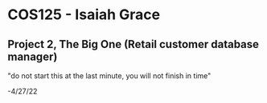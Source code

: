 # COS125 - Isaiah Grace

## Project 2, The Big One (Retail customer database manager)

"do not start this at the last minute, you will not finish in time"

-4/27/22